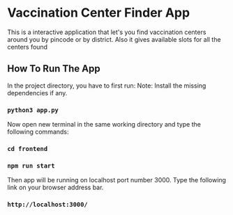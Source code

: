 # Vaccination Center Finder App

This is a interactive application that let's you find vaccination centers around you by pincode or by district. Also it gives available slots for all the centers found

## How To Run The App

In the project directory, you have to first run:
Note: Install the missing dependencies if any.

### `python3 app.py`

Now open new terminal in the same working directory and type the following commands:

### `cd frontend`
### `npm run start`

Then app will be running on localhost port number 3000.
Type the following link on your browser address bar.
### `http://localhost:3000/`